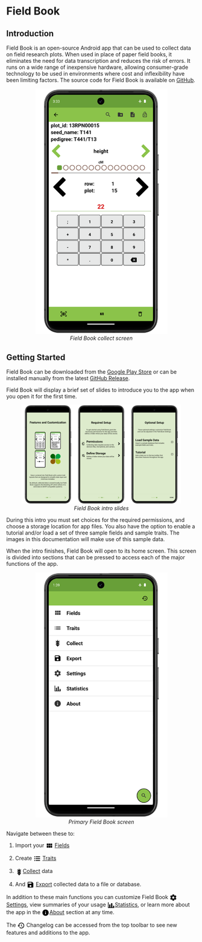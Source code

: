 Field Book
==========

Introduction
------------

Field Book is an open-source Android app that can be used to collect
data on field research plots. When used in place of paper field books,
it eliminates the need for data transcription and reduces the risk of
errors. It runs on a wide range of inexpensive hardware, allowing
consumer-grade technology to be used in environments where cost and
inflexibility have been limiting factors. The source code for Field Book
is available on [GitHub](https://github.com/PhenoApps/Field-Book).

<figure align="center" class="image">
  <img src="_static/images/collect/collect_framed.png" width="350px"> 
  <figcaption><i>Field Book collect screen</i></figcaption> 
</figure>

Getting Started
---------------

Field Book can be downloaded from the [Google Play
Store](https://play.google.com/store/apps/details?id=com.tracker.fieldbook)
or can be installed manually from the latest [GitHub
Release](https://github.com/PhenoApps/Field-Book/releases).

Field Book will display a brief set of slides to introduce you to the app when you open it for the first time.

<figure align="center" class="image">
  <img src="_static/images/intro/intro_slides_joined.png" width="1100px"> 
  <figcaption><i>Field Book intro slides</i></figcaption> 
</figure>

During this intro you must set choices for the required permissions, and choose a storage location for app files. You also have the option to enable a tutorial and/or load a set of three sample fields and sample traits. The images in this documentation will make use of this sample data.

When the intro finishes, Field Book will open to its home screen. This screen is divided into sections that can be pressed to access each of the major functions of the app.

<figure align="center" class="image">
  <img src="_static/images/home_framed.png" width="350px"> 
  <figcaption><i>Primary Field Book screen</i></figcaption> 
</figure>


Navigate between these to:

1.  Import your <a href="fields.md"><img style="vertical-align: middle;" src="_static/icons/home/view-module.png" width="20px"></a> [Fields](fields.md)
   
2.  Create <a href="traits.md"><img style="vertical-align: middle;" src="_static/icons/home/format-list-bulleted.png" width="20px"></a> [Traits](traits.md)
   
3.  <a href="collect.md"><img style="vertical-align: middle;" src="_static/icons/home/barley.png" width="20px"></a>[Collect](collect.md) data
   
4.  And <a href="export.md"><img style="vertical-align: middle;" src="_static/icons/home/save.png" width="20px"></a> [Export](export.md) collected data to a file or database.

In addition to these main functions you can customize Field Book <a href="settings.md"><img style="vertical-align: middle;" src="_static/icons/home/cog.png" width="20px"></a> [Settings](settings.md), view summaries of your usage <a href="statistics.md"><img style="vertical-align: middle;" src="_static/icons/home/chart-bar.png" width="20px"></a>[Statistics](statistics.md), or learn more about the app in the <a href="about.md"><img style="vertical-align: middle;" src="_static/icons/home/information.png" width="20px"></a>[About](about.md) section at any time.

The <img ref="changelog" style="vertical-align: middle;" src="_static/icons/home/history.png" width="20px"> Changelog can be accessed from the top toolbar to see new features and
additions to the app.
